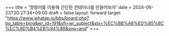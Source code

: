 +++
title = '명령어를 이용해 간단한 컨테이너를 만들어보자'
date = 2024-06-23T20:27:34+09:00
draft = false
layout: forward
target: "https://www.whatap.io/bbs/board.php?bo_table=blog&wr_id=191&sfl=wr_subject&stx=%EC%BB%A8%ED%85%8C%EC%9D%B4%EB%84%88&sop=and"
+++